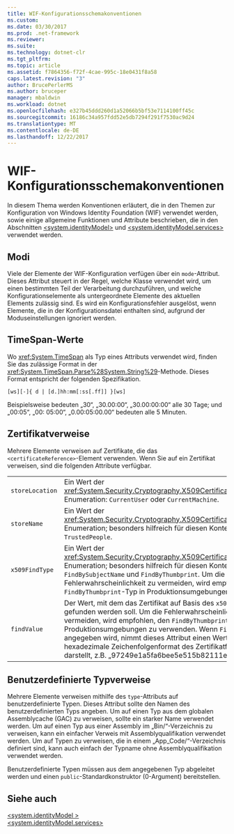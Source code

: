 ```yaml
---
title: WIF-Konfigurationsschemakonventionen
ms.custom: 
ms.date: 03/30/2017
ms.prod: .net-framework
ms.reviewer: 
ms.suite: 
ms.technology: dotnet-clr
ms.tgt_pltfrm: 
ms.topic: article
ms.assetid: f7864356-f72f-4cae-995c-18e0431f8a58
caps.latest.revision: "3"
author: BrucePerlerMS
ms.author: bruceper
manager: mbaldwin
ms.workload: dotnet
ms.openlocfilehash: e327b45ddd260d1a52066b5bf53e7114100ff45c
ms.sourcegitcommit: 16186c34a957fdd52e5db7294f291f7530ac9d24
ms.translationtype: MT
ms.contentlocale: de-DE
ms.lasthandoff: 12/22/2017
---
```

# <a name="wif-configuration-schema-conventions"></a>WIF-Konfigurationsschemakonventionen
In diesem Thema werden Konventionen erläutert, die in den Themen zur Konfiguration von Windows Identity Foundation (WIF) verwendet werden, sowie einige allgemeine Funktionen und Attribute beschrieben, die in den Abschnitten [\<system.identityModel>](../../../docs/framework/configure-apps/file-schema/windows-identity-foundation/system-identitymodel.md) und [\<system.identityModel.services>](../../../docs/framework/configure-apps/file-schema/windows-identity-foundation/system-identitymodel-services.md) verwendet werden.  
  
<a name="BKMK_Modes"></a>   
## <a name="modes"></a>Modi  
 Viele der Elemente der WIF-Konfiguration verfügen über ein `mode`-Attribut. Dieses Attribut steuert in der Regel, welche Klasse verwendet wird, um einen bestimmten Teil der Verarbeitung durchzuführen, und welche Konfigurationselemente als untergeordnete Elemente des aktuellen Elements zulässig sind. Es wird ein Konfigurationsfehler ausgelöst, wenn Elemente, die in der Konfigurationsdatei enthalten sind, aufgrund der Moduseinstellungen ignoriert werden.  
  
<a name="BKMK_TimespanValues"></a>   
## <a name="timespan-values"></a>TimeSpan-Werte  
 Wo <xref:System.TimeSpan> als Typ eines Attributs verwendet wird, finden Sie das zulässige Format in der <xref:System.TimeSpan.Parse%28System.String%29>-Methode. Dieses Format entspricht der folgenden Spezifikation.  
  
```  
[ws][-]{ d | [d.]hh:mm[:ss[.ff]] }[ws]  
```  
  
 Beispielsweise bedeuten „30“, „30.00:00“, „30.00:00:00“ alle 30 Tage; und „00:05“, „00: 05:00“, „0.00:05:00.00“ bedeuten alle 5 Minuten.  
  
<a name="BKMK_CertificateReferences"></a>   
## <a name="certificate-references"></a>Zertifikatverweise  
 Mehrere Elemente verweisen auf Zertifikate, die das `<certificateReference>`-Element verwenden. Wenn Sie auf ein Zertifikat verweisen, sind die folgenden Attribute verfügbar.  
  
|||  
|-|-|  
|`storeLocation`|Ein Wert der <xref:System.Security.Cryptography.X509Certificates.StoreLocation>-Enumeration: `CurrentUser` oder `CurrentMachine`.|  
|`storeName`|Ein Wert der <xref:System.Security.Cryptography.X509Certificates.StoreName>-Enumeration; besonders hilfreich für diesen Kontext sind `My` und `TrustedPeople`.|  
|`x509FindType`|Ein Wert der <xref:System.Security.Cryptography.X509Certificates.X509FindType>-Enumeration; besonders hilfreich für diesen Kontext sind `FindBySubjectName` und `FindByThumbprint`. Um die Fehlerwahrscheinlichkeit zu vermeiden, wird empfohlen, den `FindByThumbprint`-Typ in Produktionsumgebungen zu verwenden.|  
|`findValue`|Der Wert, mit dem das Zertifikat auf Basis des `x509FindType`-Attributs gefunden werden soll. Um die Fehlerwahrscheinlichkeit zu vermeiden, wird empfohlen, den `FindByThumbprint`-Typ in Produktionsumgebungen zu verwenden. Wenn `FindByThumbPrint` angegeben wird, nimmt dieses Attribut einen Wert an, der das hexadezimale Zeichenfolgenformat des Zertifikatfingerabdrucks darstellt, z.B. „97249e1a5fa6bee5e515b82111ef524a4c91583f“.|  
  
<a name="BKMK_CustomTypeReferences"></a>   
## <a name="custom-type-references"></a>Benutzerdefinierte Typverweise  
 Mehrere Elemente verweisen mithilfe des `type`-Attributs auf benutzerdefinierte Typen. Dieses Attribut sollte den Namen des benutzerdefinierten Typs angeben. Um auf einen Typ aus dem globalen Assemblycache (GAC) zu verweisen, sollte ein starker Name verwendet werden. Um auf einen Typ aus einer Assembly im „Bin/“-Verzeichnis zu verweisen, kann ein einfacher Verweis mit Assemblyqualifikation verwendet werden. Um auf Typen zu verweisen, die in einem „App_Code/“-Verzeichnis definiert sind, kann auch einfach der Typname ohne Assemblyqualifikation verwendet werden.  
  
 Benutzerdefinierte Typen müssen aus dem angegebenen Typ abgeleitet werden und einen `public`-Standardkonstruktor (0-Argument) bereitstellen.  
  
## <a name="see-also"></a>Siehe auch  
 [\<system.identityModel >](../../../docs/framework/configure-apps/file-schema/windows-identity-foundation/system-identitymodel.md)  
 [\<system.identityModel.services>](../../../docs/framework/configure-apps/file-schema/windows-identity-foundation/system-identitymodel-services.md)
